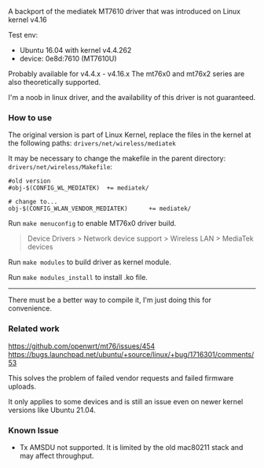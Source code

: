A backport of the mediatek MT7610 driver that was introduced on Linux kernel v4.16

Test env:
- Ubuntu 16.04 with kernel v4.4.262
- device: 0e8d:7610 (MT7610U)

Probably available for v4.4.x - v4.16.x
The mt76x0 and mt76x2 series are also theoretically supported.

I'm a noob in linux driver, and the availability of this driver is not guaranteed.

### How to use

The original version is part of Linux Kernel, replace the files in the kernel at the following paths: `drivers/net/wireless/mediatek`

It may be necessary to change the makefile in the parent directory: `drivers/net/wireless/Makefile`:
```
#old version
#obj-$(CONFIG_WL_MEDIATEK)	+= mediatek/

# change to...
obj-$(CONFIG_WLAN_VENDOR_MEDIATEK)      += mediatek/
```

Run `make menuconfig` to enable MT76x0 driver build.

> Device Drivers > Network device support > Wireless LAN > MediaTek devices

Run `make modules` to build driver as kernel module.

Run `make modules_install` to install .ko file.

----

There must be a better way to compile it, I'm just doing this for convenience.


### Related work

https://github.com/openwrt/mt76/issues/454
https://bugs.launchpad.net/ubuntu/+source/linux/+bug/1716301/comments/53

This solves the problem of failed vendor requests and failed firmware uploads.

It only applies to some devices and is still an issue even on newer kernel versions like Ubuntu 21.04.


### Known Issue

- Tx AMSDU not supported. It is limited by the old mac80211 stack and may affect throughput.

